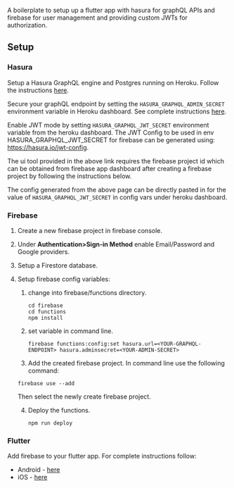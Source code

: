 A boilerplate to setup up a flutter app with hasura for graphQL APIs and firebase for user management and providing custom JWTs for authorization.

## Setup

### Hasura

Setup a Hasura GraphQL engine and Postgres running on Heroku. Follow the instructions [here](https://hasura.io/docs/1.0/graphql/manual/getting-started/heroku-simple.html).

Secure your graphQL endpoint by setting the `HASURA_GRAPHQL_ADMIN_SECRET` environment variable in Heroku dashboard. See complete instructions [here](https://hasura.io/docs/1.0/graphql/manual/deployment/heroku/securing-graphql-endpoint.html#heroku-secure).

Enable JWT mode by setting `HASURA_GRAPHQL_JWT_SECRET` environment variable from the heroku dashboard. The JWT Config to be used in env HASURA_GRAPHQL_JWT_SECRET for firebase can be generated using: https://hasura.io/jwt-config.

The ui tool provided in the above link requires the firebase project id which can be obtained from firebase app dashboard after creating a firebase project by following the instructions below.

The config generated from the above page can be directly pasted in for the value of `HASURA_GRAPHQL_JWT_SECRET` in config vars under heroku dashboard.

### Firebase

1. Create a new firebase project in firebase console.

2. Under **Authentication>Sign-in Method** enable Email/Password and Google providers.

3. Setup a Firestore database.

4. Setup firebase config variables:

   1. change into firebase/functions directory.

      ```console
      cd firebase
      cd functions
      npm install
      ```

   2. set variable in command line.

      ```console
      firebase functions:config:set hasura.url=<YOUR-GRAPHQL-ENDPOINT> hasura.adminsecret=<YOUR-ADMIN-SECRET>
      ```

   3. Add the created firebase project. In command line use the following command:

   ```console
   firebase use --add
   ```

   Then select the newly create firebase project.

   4. Deploy the functions.

      ```console
      npm run deploy
      ```

### Flutter

Add firebase to your flutter app. For complete instructions follow:

- Android - [here](https://firebase.google.com/docs/flutter/setup?platform=android)
- iOS - [here](https://firebase.google.com/docs/flutter/setup?platform=ios)
